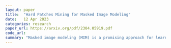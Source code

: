 ```yaml
---
layout: paper
title:  "Hard Patches Mining for Masked Image Modeling"
date:   12 Apr 2023
categories: research
paper_url: https://arxiv.org/pdf/2304.05919.pdf
code_url: 
summary: "Masked image modeling (MIM) is a promising approach for learning scalable visual representations by focusing on predicting the contents of masked patches, with performance depending on mask strategies. We propose a novel framework, Hard Patches Mining (HPM), for MIM pre-training that goes beyond simply solving given problems. HPM aims for the model to also generate more challenging tasks for itself, akin to a teacher-student dynamic. It uses reconstruction loss as a metric for task difficulty and incorporates an auxiliary loss predictor to determine which patches to mask based on predicted patch-wise losses, using a strategy to avoid overfitting. Experiments show HPM's effectiveness in creating challenging masked images and enhancing representation quality through the loss prediction objective, highlighting its ability to identify and learn from hard-to-reconstruct areas."
---
```


